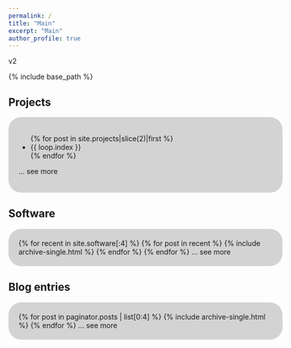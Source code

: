 ```yaml
---
permalink: /
title: "Main"
excerpt: "Main"
author_profile: true
---
```


<style>
#roundedbox {
  border-radius: 25px;
  background: LightGray;
  padding: 20px;
  width: 100%;
}
</style>

v2

{% include base_path %}

## Projects
<div id="roundedbox">
<ul>
{% for post in site.projects|slice(2)|first %}
<li>{{ loop.index }}</li>
{% endfor %}
</ul>

... see more
</div>

## Software
<div id="roundedbox">
{% for recent in site.software[:4] %}
  {% for post in recent %}
    {% include archive-single.html %}
  {% endfor %}
{% endfor %}
... see more
</div>


## Blog entries
<div id="roundedbox">
{% for post in paginator.posts | list[0:4] %}
  {% include archive-single.html %}
{% endfor %}
... see more
</div>
